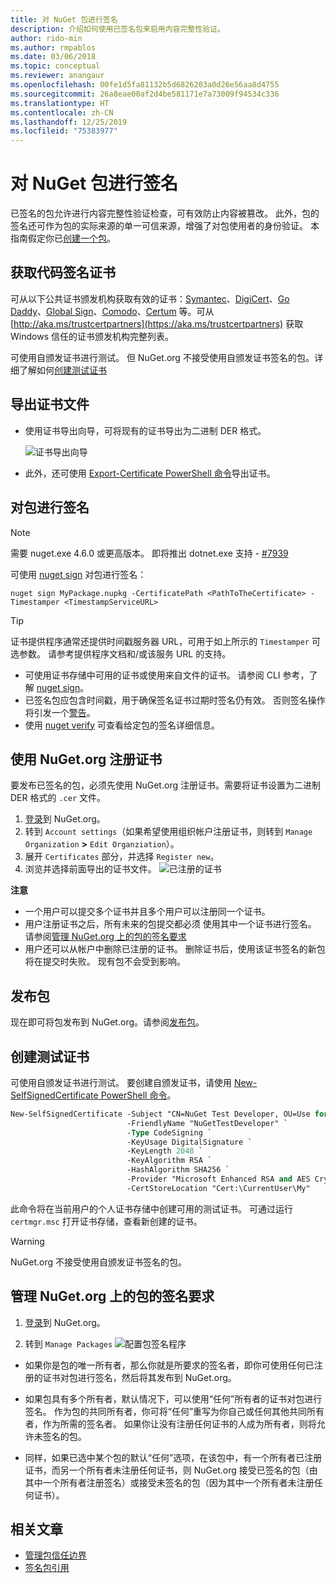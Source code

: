 ```yaml
---
title: 对 NuGet 包进行签名
description: 介绍如何使用已签名包来启用内容完整性验证。
author: rido-min
ms.author: rmpablos
ms.date: 03/06/2018
ms.topic: conceptual
ms.reviewer: anangaur
ms.openlocfilehash: 00fe1d5fa81132b5d6826203a0d26e56aa8d4755
ms.sourcegitcommit: 26a8eae00af2d4be581171e7a73009f94534c336
ms.translationtype: HT
ms.contentlocale: zh-CN
ms.lasthandoff: 12/25/2019
ms.locfileid: "75383977"
---
```

# <a name="signing-nuget-packages"></a>对 NuGet 包进行签名

已签名的包允许进行内容完整性验证检查，可有效防止内容被篡改。 此外，包的签名还可作为包的实际来源的单一可信来源，增强了对包使用者的身份验证。 本指南假定你已[创建一个包](creating-a-package.md)。

## <a name="get-a-code-signing-certificate"></a>获取代码签名证书

可从以下公共证书颁发机构获取有效的证书：[Symantec](https://trustcenter.websecurity.symantec.com/process/trust/productOptions?productType=SoftwareValidationClass3)、[DigiCert](https://www.digicert.com/code-signing/)、[Go Daddy](https://www.godaddy.com/web-security/code-signing-certificate)、[Global Sign](https://www.globalsign.com/en/code-signing-certificate/)、[Comodo](https://www.comodo.com/e-commerce/code-signing/code-signing-certificate.php)、[Certum](https://www.certum.eu/certum/cert,offer_en_open_source_cs.xml) 等。可从 [http://aka.ms/trustcertpartners](https://aka.ms/trustcertpartners) 获取 Windows 信任的证书颁发机构完整列表。

可使用自颁发证书进行测试。 但 NuGet.org 不接受使用自颁发证书签名的包。详细了解如何[创建测试证书](#create-a-test-certificate)

## <a name="export-the-certificate-file"></a>导出证书文件

* 使用证书导出向导，可将现有的证书导出为二进制 DER 格式。

  ![证书导出向导](../reference/media/CertificateExportWizard.png)

* 此外，还可使用 [Export-Certificate PowerShell 命令](/powershell/module/pkiclient/export-certificate)导出证书。

## <a name="sign-the-package"></a>对包进行签名

> [!note]
> 需要 nuget.exe 4.6.0 或更高版本。 即将推出 dotnet.exe 支持 - [#7939](https://github.com/NuGet/Home/issues/7939)

可使用 [nuget sign](../reference/cli-reference/cli-ref-sign.md) 对包进行签名：

```cli
nuget sign MyPackage.nupkg -CertificatePath <PathToTheCertificate> -Timestamper <TimestampServiceURL>
```

> [!Tip]
> 证书提供程序通常还提供时间戳服务器 URL，可用于如上所示的 `Timestamper` 可选参数。 请参考提供程序文档和/或该服务 URL 的支持。

* 可使用证书存储中可用的证书或使用来自文件的证书。 请参阅 CLI 参考，了解 [nuget sign](../reference/cli-reference/cli-ref-sign.md)。
* 已签名包应包含时间戳，用于确保签名证书过期时签名仍有效。 否则签名操作将引发一个[警告](../reference/errors-and-warnings/NU3002.md)。
* 使用 [nuget verify](../reference/cli-reference/cli-ref-verify.md) 可查看给定包的签名详细信息。

## <a name="register-the-certificate-on-nugetorg"></a>使用 NuGet.org 注册证书

要发布已签名的包，必须先使用 NuGet.org 注册证书。需要将证书设置为二进制 DER 格式的 `.cer` 文件。

1. [登录](https://www.nuget.org/users/account/LogOn?returnUrl=%2F)到 NuGet.org。
1. 转到 `Account settings`（如果希望使用组织帐户注册证书，则转到 `Manage Organization` **>** `Edit Organziation`）。
1. 展开 `Certificates` 部分，并选择 `Register new`。
1. 浏览并选择前面导出的证书文件。
  ![已注册的证书](../reference/media/registered-certs.png)

**注意**
* 一个用户可以提交多个证书并且多个用户可以注册同一个证书。
* 用户注册证书之后，所有未来的包提交都必须  使用其中一个证书进行签名。 请参阅[管理 NuGet.org 上的包的签名要求](#manage-signing-requirements-for-your-package-on-nugetorg)
* 用户还可以从帐户中删除已注册的证书。 删除证书后，使用该证书签名的新包将在提交时失败。 现有包不会受到影响。

## <a name="publish-the-package"></a>发布包

现在即可将包发布到 NuGet.org。请参阅[发布包](../nuget-org/Publish-a-package.md)。

## <a name="create-a-test-certificate"></a>创建测试证书

可使用自颁发证书进行测试。 要创建自颁发证书，请使用 [New-SelfSignedCertificate PowerShell 命令](/powershell/module/pkiclient/new-selfsignedcertificate)。

```ps
New-SelfSignedCertificate -Subject "CN=NuGet Test Developer, OU=Use for testing purposes ONLY" `
                          -FriendlyName "NuGetTestDeveloper" `
                          -Type CodeSigning `
                          -KeyUsage DigitalSignature `
                          -KeyLength 2048 `
                          -KeyAlgorithm RSA `
                          -HashAlgorithm SHA256 `
                          -Provider "Microsoft Enhanced RSA and AES Cryptographic Provider" `
                          -CertStoreLocation "Cert:\CurrentUser\My" 
```

此命令将在当前用户的个人证书存储中创建可用的测试证书。 可通过运行 `certmgr.msc` 打开证书存储，查看新创建的证书。

> [!Warning]
> NuGet.org 不接受使用自颁发证书签名的包。

## <a name="manage-signing-requirements-for-your-package-on-nugetorg"></a>管理 NuGet.org 上的包的签名要求
1. [登录](https://www.nuget.org/users/account/LogOn?returnUrl=%2F)到 NuGet.org。

1. 转到 `Manage Packages` 
   ![配置包签名程序](../reference/media/configure-package-signers.png)

* 如果你是包的唯一所有者，那么你就是所要求的签名者，即你可使用任何已注册的证书对包进行签名，然后将其发布到 NuGet.org。

* 如果包具有多个所有者，默认情况下，可以使用“任何”所有者的证书对包进行签名。 作为包的共同所有者，你可将“任何”重写为你自己或任何其他共同所有者，作为所需的签名者。 如果你让没有注册任何证书的人成为所有者，则将允许未签名的包。 

* 同样，如果已选中某个包的默认“任何”选项，在该包中，有一个所有者已注册证书，而另一个所有者未注册任何证书，则 NuGet.org 接受已签名的包（由其中一个所有者注册签名）或接受未签名的包（因为其中一个所有者未注册任何证书）。

## <a name="related-articles"></a>相关文章

- [管理包信任边界](../consume-packages/installing-signed-packages.md)
- [签名包引用](../reference/Signed-Packages-Reference.md)
